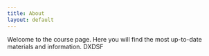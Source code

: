 ```yaml
---
title: About
layout: default
---
```


Welcome to the course page. Here you will find the most up-to-date materials and information. DXDSF
